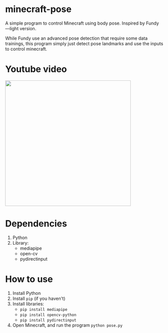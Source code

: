 # minecraft-pose
A simple program to control Minecraft using body pose. Inspired by Fundy—light version. 

While Fundy use an advanced pose detection that require some data trainings, this program simply just detect pose landmarks and use the inputs to control minecraft.

# Youtube video
<a href="https://www.youtube.com/watch?v=tppGLsRpnbY"><img src="https://i.ytimg.com/vi/tppGLsRpnbY/maxresdefault.jpg" width="400"/></a>

# Dependencies
1. Python
2. Library:
   - mediapipe
   - open-cv
   - pydirectinput

# How to use
1. Install Python
2. Install `pip` (if you haven't)
3. Install libraries:
   - `pip install mediapipe`
   - `pip install opencv-python`
   - `pip install pydirectinput`
4. Open Minecraft, and run the program `python pose.py`
